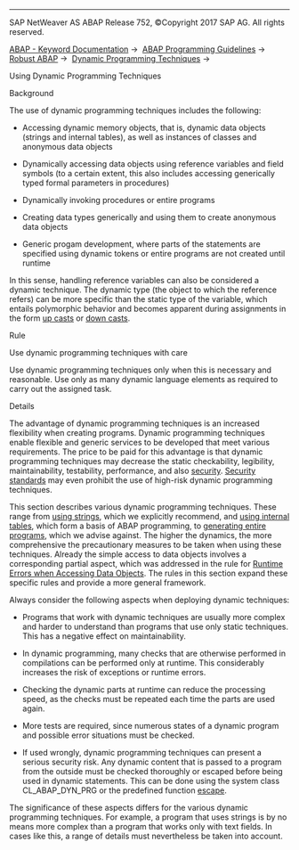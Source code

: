   

* * *

SAP NetWeaver AS ABAP Release 752, ©Copyright 2017 SAP AG. All rights reserved.

[ABAP - Keyword Documentation](javascript:call_link\('abenabap.htm'\)) →  [ABAP Programming Guidelines](javascript:call_link\('abenabap_pgl.htm'\)) →  [Robust ABAP](javascript:call_link\('abenrobust_abap_guidl.htm'\)) →  [Dynamic Programming Techniques](javascript:call_link\('abendynamic_prog_technique_guidl.htm'\)) → 

Using Dynamic Programming Techniques

Background

The use of dynamic programming techniques includes the following:

-   Accessing dynamic memory objects, that is, dynamic data objects (strings and internal tables), as well as instances of classes and anonymous data objects

-   Dynamically accessing data objects using reference variables and field symbols (to a certain extent, this also includes accessing generically typed formal parameters in procedures)

-   Dynamically invoking procedures or entire programs

-   Creating data types generically and using them to create anonymous data objects

-   Generic progam development, where parts of the statements are specified using dynamic tokens or entire programs are not created until runtime

In this sense, handling reference variables can also be considered a dynamic technique. The dynamic type (the object to which the reference refers) can be more specific than the static type of the variable, which entails polymorphic behavior and becomes apparent during assignments in the form [up casts](javascript:call_link\('abenup_cast_glosry.htm'\) "Glossary Entry") or [down casts](javascript:call_link\('abendown_cast_glosry.htm'\) "Glossary Entry").

Rule

Use dynamic programming techniques with care

Use dynamic programming techniques only when this is necessary and reasonable. Use only as many dynamic language elements as required to carry out the assigned task.

Details

The advantage of dynamic programming techniques is an increased flexibility when creating programs. Dynamic programming techniques enable flexible and generic services to be developed that meet various requirements. The price to be paid for this advantage is that dynamic programming techniques may decrease the static checkability, legibility, maintainability, testability, performance, and also [security](javascript:call_link\('abenabap_security.htm'\)). [Security standards](javascript:call_link\('abencorrectness_quality_guidl.htm'\) "Guideline") may even prohibit the use of high-risk dynamic programming techniques.

This section describes various dynamic programming techniques. These range from [using strings](javascript:call_link\('abenstrings_guidl.htm'\) "Guideline"), which we explicitly recommend, and [using internal tables](javascript:call_link\('abenitab_guidl.htm'\) "Guideline"), which form a basis of ABAP programming, to [generating entire programs](javascript:call_link\('abengeneric_progr_guidl.htm'\) "Guideline"), which we advise against. The higher the dynamics, the more comprehensive the precautionary measures to be taken when using these techniques. Already the simple access to data objects involves a corresponding partial aspect, which was addressed in the rule for [Runtime Errors when Accessing Data Objects](javascript:call_link\('abenruntime_error_dyn_proc_guidl.htm'\) "Guideline"). The rules in this section expand these specific rules and provide a more general framework.

Always consider the following aspects when deploying dynamic techniques:

-   Programs that work with dynamic techniques are usually more complex and harder to understand than programs that use only static techniques. This has a negative effect on maintainability.

-   In dynamic programming, many checks that are otherwise performed in compilations can be performed only at runtime. This considerably increases the risk of exceptions or runtime errors.

-   Checking the dynamic parts at runtime can reduce the processing speed, as the checks must be repeated each time the parts are used again.

-   More tests are required, since numerous states of a dynamic program and possible error situations must be checked.

-   If used wrongly, dynamic programming techniques can present a serious security risk. Any dynamic content that is passed to a program from the outside must be checked thoroughly or escaped before being used in dynamic statements. This can be done using the system class CL\_ABAP\_DYN\_PRG or the predefined function [escape](javascript:call_link\('abenescape_functions.htm'\)).

The significance of these aspects differs for the various dynamic programming techniques. For example, a program that uses strings is by no means more complex than a program that works only with text fields. In cases like this, a range of details must nevertheless be taken into account.